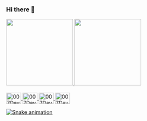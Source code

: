 ### Hi there 👋

<div>
  <a href="https://github.com/007Devv">
  <img height="180em" src="https://github-readme-stats.vercel.app/api?username=007Devv&show_icons=true&theme=highcontrast"/>
  <img height="180em" src="https://github-readme-stats.vercel.app/api/top-langs/?username=007Devv&layout=compact&&theme=highcontrast"/>
</div>
  
  <div style="display: incline_block"><br>
    <img align="center" alt="007Devv-HTML" height="30" width="40" src="https://cdn.jsdelivr.net/gh/devicons/devicon/icons/html5/html5-original.svg" />
    <img align="center" alt="007Devv-CSS" height="30" width="40" src="https://cdn.jsdelivr.net/gh/devicons/devicon/icons/css3/css3-original.svg" />
    <img align="center" alt="007Devv-JAVA" height="30" width="40" src="https://cdn.jsdelivr.net/gh/devicons/devicon/icons/java/java-original-wordmark.svg" />
    <img align="center" alt="007Devv-JS" height="30" width="40" src="https://cdn.jsdelivr.net/gh/devicons/devicon/icons/javascript/javascript-original.svg" />
  </div>
                
 ![Snake animation](https://github.com/007Devv/blob/output/github-contribuition-grid-snake.svg)         
